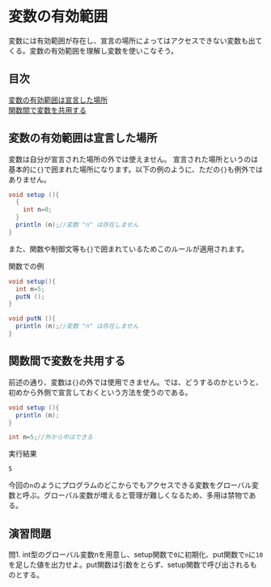# 変数の有効範囲
変数には有効範囲が存在し、宣言の場所によってはアクセスできない変数も出てくる。変数の有効範囲を理解し変数を使いこなそう。

## 目次
[変数の有効範囲は宣言した場所](#変数の有効範囲は宣言した場所)  
[関数間で変数を共用する](#関数間で変数を共用する)

## 変数の有効範囲は宣言した場所
変数は自分が宣言された場所の外では使えません。
宣言された場所というのは基本的に`{}`で囲まれた場所になります。以下の例のように、ただの`{}`も例外ではありません。
```java
void setup (){
  {
    int n=0;
  }
  println (n);//変数 "n" は存在しません
}
```
また、関数や制御文等も`{}`で囲まれているためこのルールが適用されます。

関数での例
```java
void setup(){
  int n=5;
  putN ();
}

void putN (){
  println (n);//変数 "n" は存在しません
}
```

## 関数間で変数を共用する
前述の通り、変数は`{}`の外では使用できません。では、どうするのかというと、初めから外側で宣言しておくという方法を使うのである。
```java
void setup (){
  println (n);
}

int n=5;//外から中はできる
```
実行結果
```
5

```
今回の`n`のようにプログラムのどこからでもアクセスできる変数をグローバル変数と呼ぶ。グローバル変数が増えると管理が難しくなるため、多用は禁物である。


## 演習問題
問1. int型のグローバル変数nを用意し、setup関数で`0`に初期化、put関数で`n`に`10`を足した値を出力せよ。put関数は引数をとらず、setup関数で呼び出されるものとする。


[^1]: 演習問題の解答例は[ここ](answers.md)